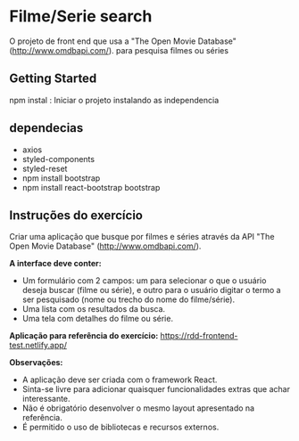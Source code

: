 # Filme/Serie search

O projeto de front end que usa a "The Open Movie Database" (http://www.omdbapi.com/). para pesquisa filmes ou séries 

## Getting Started

npm instal : Iniciar o projeto instalando as independencia  

## dependecias

* axios 
* styled-components
* styled-reset
* npm install bootstrap
* npm install react-bootstrap bootstrap

## Instruções do exercício

Criar uma aplicação que busque por filmes e séries através da API "The Open Movie Database" (http://www.omdbapi.com/).

**A interface deve conter:**
- Um formulário com 2 campos: um para selecionar o que o usuário deseja buscar (filme ou série), e outro para o usuário digitar o termo a ser pesquisado (nome ou trecho do nome do filme/série).
- Uma lista com os resultados da busca.
- Uma tela com detalhes do filme ou série.

**Aplicação para referência do exercício:** https://rdd-frontend-test.netlify.app/

**Observações:**
- A aplicação deve ser criada com o framework React.
- Sinta-se livre para adicionar quaisquer funcionalidades extras que achar interessante.
- Não é obrigatório desenvolver o mesmo layout apresentado na referência.
- É permitido o uso de bibliotecas e recursos externos.
